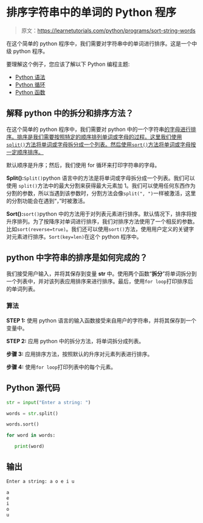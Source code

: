 # 排序字符串中的单词的 Python 程序

> 原文：<https://learnetutorials.com/python/programs/sort-string-words>

在这个简单的 python 程序中，我们需要对字符串中的单词进行排序。这是一个中级 python 程序。

要理解这个例子，您应该了解以下 Python 编程主题:

*   [Python 语法](../../python/syntax-comments "Python Syntax")
*   [Python 循环](../../python/python-loop-tutorials "Loops in Python")
*   [Python 函数](../../python/python-functions-tutorials "Python Functions")

## 解释 python 中的拆分和排序方法？

在这个简单的 python 程序中，我们需要对 python 中的一个字符串[的字母进行排序。排序是我们需要按照特定的顺序排列单词或字母的过程。这里我们使用`split()`方法将单词或字母拆分成一个列表。然后使用`sort()`方法将单词或字母按一定顺序排序。](../../python/python-string "strings in python")

默认顺序是升序；然后，我们使用 for 循环来打印字符串的字母。

**Split():**`Split()`python 语言中的方法是将单词或字母拆分成一个列表。我们可以使用 `split()`方法中的最大分割来获得最大元素加 1。我们可以使用任何东西作为分割的参数，所以当遇到该参数时，分割方法会像`split(", ")`一样被激活，这里的分割功能会在遇到“，”时被激活。

**Sort():**`sort()`python 中的方法用于对列表元素进行排序。默认情况下，排序将按升序排列。为了按降序对单词进行排序，我们对排序方法使用了一个相反的参数。比如`sort(reverse=true)`。我们还可以使用`sort()`方法，使用用户定义的关键字对元素进行排序。`Sort(key=len)`在这个 python 程序中。

## python 中字符串的排序是如何完成的？

我们接受用户输入，并将其保存到变量 **str** 中。使用两个函数“**拆分**”将单词拆分到一个列表中，并对该列表应用排序来进行排序。最后，使用`for loop`打印排序后的单词列表。

### 算法

**STEP 1:** 使用 python 语言的输入函数接受来自用户的字符串，并将其保存到一个变量中。

**STEP 2:** 应用 python 中的拆分方法，将单词拆分成列表。

**步骤 3:** 应用排序方法，按照默认的升序对元素列表进行排序。

**步骤 4:** 使用`for loop`打印列表中的每个元素。

## Python 源代码

```py
str = input("Enter a string: ")  

words = str.split()  

words.sort()  

for word in words:  

   print(word) 

```

## 输出

```py
Enter a string: a o e i u

a
e
i
o
u
```